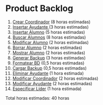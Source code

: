 # Product Backlog

1. [Crear Coordinador](../2_Analisis_de_Requisitos/Historias_de_Usuario/010_Crear_Coordinador.md) (8 horas estimadas)
2. [Insertar Ayudante ](../2_Analisis_de_Requisitos/Historias_de_Usuario/012_Insertar_Ayudante.md) (3 horas estimadas)
3. [Insertar Alumno](../2_Analisis_de_Requisitos/Historias_de_Usuario/001_Insertar_alumno.md) (5 horas estimadas)
4. [Buscar Alumnos](../2_Analisis_de_Requisitos/Historias_de_Usuario/008_Buscar_alumnos.md) (8 horas estimadas)
5. [Modificar Alumno](../2_Analisis_de_Requisitos/Historias_de_Usuario/002_Modificar_alumno.md) (2 horas estimadas)
6. [Borrar Alumno](../2_Analisis_de_Requisitos/Historias_de_Usuario/003_Borrar_alumno.md) (2 horas estimadas)
7. [Mostrar Alumno](../2_Analisis_de_Requisitos/Historias_de_Usuario/004_Mostrar_alumno.md) (2 horas estimadas)
8. [Generar Backup](../2_Analisis_de_Requisitos/Historias_de_Usuario/006_Generar_Backup.md) (3 horas estimadas)
9. [Formatear BD](../2_Analisis_de_Requisitos/Historias_de_Usuario/007_Formatear_BD.md) (0,5 horas estimadas)
10. [Cargar Backup](../2_Analisis_de_Requisitos/Historias_de_Usuario/009_Cargar_Backup.md) (0,5 horas estimadas)
11. [Eliminar Ayudante](../2_Analisis_de_Requisitos/Historias_de_Usuario/014_Eliminar_Ayudante.md) (1 hora estimada)
12. [Modificar Coordinador](../2_Analisis_de_Requisitos/Historias_de_Usuario/011_Modificar_Coordinador.md) (2 horas estimadas)
13. [Modificar Ayudante](../2_Analisis_de_Requisitos/Historias_de_Usuario/013_Modificar_Ayudante.md) (2 horas estimadas)
14. [Especificar Líder](../2_Analisis_de_Requisitos/Historias_de_Usuario/005_Especificar_lider.md) (1 hora estimada)

Total horas estimadas: 40 horas
